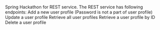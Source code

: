 Spring Hackathon for REST service.
The REST service has following endpoints: 
Add a new user profile (Password is not a part of user profile) 
Update a user profile
Retrieve all user profiles
Retrieve a user profile by ID 
Delete a user profile
